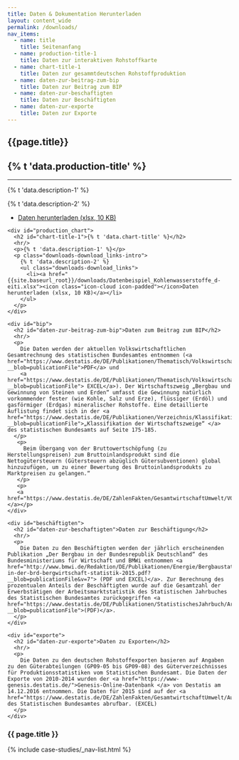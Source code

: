 ```yaml
---
title: Daten & Dokumentation Herunterladen
layout: content_wide
permalink: /downloads/
nav_items:
  - name: title
    title: Seitenanfang
  - name: production-title-1
    title: Daten zur interaktiven Rohstoffkarte
  - name: chart-title-1
    title: Daten zur gesammtdeutschen Rohstoffproduktion
  - name: daten-zur-beitrag-zum-bip
    title: Daten zur Beitrag zum BIP
  - name: daten-zur-beschaftigten
    title: Daten zur Beschäftigten
  - name: daten-zur-exporte
    title: Daten zur Exporte
---
```

<section class="container" style="position: relative;">
  <div class="container-left-9">
    <h1 id="title">{{page.title}}</h1>
    <div id="federal_production">
      <h2 id="production-title-1">{% t 'data.production-title' %}</h2>
      <hr/>
      <p>{% t 'data.description-1' %}</p>
      <p class="downloads-download_links-intro">
        {% t 'data.description-2' %}
        <ul class="downloads-download_links">
          <li><a href="{{site.baseurl_root}}/downloads/Datenbeispiel_Kohlenwasserstoffe_d-eiti.xlsx"><icon class="icon-cloud icon-padded"></icon>Daten herunterladen (xlsx, 10 KB)</a></li>
        </ul>
      </p>
    </div>

    <div id="production_chart">
      <h2 id="chart-title-1">{% t 'data.chart-title' %}</h2>
      <hr/>
      <p>{% t 'data.description-1' %}</p>
      <p class="downloads-download_links-intro">
        {% t 'data.description-2' %}
        <ul class="downloads-download_links">
          <li><a href="{{site.baseurl_root}}/downloads/Datenbeispiel_Kohlenwasserstoffe_d-eiti.xlsx"><icon class="icon-cloud icon-padded"></icon>Daten herunterladen (xlsx, 10 KB)</a></li>
        </ul>
      </p>
    </div>

    <div id="bip">
      <h2 id="daten-zur-beitrag-zum-bip">Daten zum Beitrag zum BIP</h2>
      <hr/>
      <p>
        Die Daten werden der aktuellen Volkswirtschaftlichen Gesamtrechnung des statistischen Bundesamtes entnommen (<a href="https://www.destatis.de/DE/Publikationen/Thematisch/VolkswirtschaftlicheGesamtrechnungen/Inlandsprodukt/InlandsproduktsberechnungEndgueltigPDF_2180140.pdf?__blob=publicationFile">PDF</a> und
        <a href="https://www.destatis.de/DE/Publikationen/Thematisch/VolkswirtschaftlicheGesamtrechnungen/Inlandsprodukt/InlandsproduktsberechnungEndgueltigXLS_2180140.xlsx?__blob=publicationFile"> EXCEL</a>). Der Wirtschaftszweig „Bergbau und Gewinnung von Steinen und Erden“ umfasst die Gewinnung natürlich vorkommender fester (wie Kohle, Salz und Erze), flüssiger (Erdöl) und gasförmiger (Erdgas) mineralischer Rohstoffe. Eine detaillierte Auflistung findet sich in der <a href="https://www.destatis.de/DE/Publikationen/Verzeichnis/KlassifikationWZ08_3100100089004.pdf;jsessionid=0CEA093B5E7B3662C7D0F71426EA900A.cae3?__blob=publicationFile">„Klassifikation der Wirtschaftszweige“ </a> des statistischen Bundesamts auf Seite 175-185.
      </p>
       <p>
         Beim Übergang von der Bruttowertschöpfung (zu Herstellungspreisen) zum Bruttoinlandsprodukt sind die Nettogütersteuern (Gütersteuern abzüglich Gütersubventionen) global hinzuzufügen, um zu einer Bewertung des Bruttoinlandsprodukts zu Marktpreisen zu gelangen.“
       </p>
       <p>
       <a href="https://www.destatis.de/DE/ZahlenFakten/GesamtwirtschaftUmwelt/VGR/Glossar/Bruttowertschoepfung.html">Quelle:</a></p>
    </div>

    <div id="beschäftigten">
      <h2 id="daten-zur-beschaftigten">Daten zur Beschäftigung</h2>
      <hr/>
      <p>
        Die Daten zu den Beschäftigten werden der jährlich erscheinenden Publikation „Der Bergbau in der Bundesrepublik Deutschland“ des Bundesministeriums für Wirtschaft und BMWi entnommen <a href="http://www.bmwi.de/Redaktion/DE/Publikationen/Energie/Bergbaustatistiken/bergbau-in-der-brd-bergwirtschaft-statistik-2015.pdf?__blob=publicationFile&v=7"> (PDF und EXCEL)</a>. Zur Berechnung des prozentualen Anteils der Beschäftigten wurde auf die Gesamtzahl der Erwerbstätigen der Arbeitsmarktstatistik des Statistischen Jahrbuches des Statistischen Bundesamtes zurückgegriffen <a href="https://www.destatis.de/DE/Publikationen/StatistischesJahrbuch/Arbeitsmarkt.pdf?__blob=publicationFile">(PDF)</a>.
      </p>
    </div>

    <div id="exporte">
      <h2 id="daten-zur-exporte">Daten zu Exporten</h2>
      <hr/>
      <p>
        Die Daten zu den deutschen Rohstoffexporten basieren auf Angaben zu den Güterabteilungen (GP09-05 bis GP09-08) des Güterverzeichnisses für Produktionsstatistiken vom Statistischen Bundesamt. Die Daten der Exporte von 2010-2014 wurden der <a href="https://www-genesis.destatis.de/">Genesis-Online-Datenbank </a> von Destatis am 14.12.2016 entnommen. Die Daten für 2015 sind auf der <a href="https://www.destatis.de/DE/ZahlenFakten/GesamtwirtschaftUmwelt/Aussenhandel/Tabellen/EinfuhrAusfuhrGueterabteilungen.html">Website</a> des Statistischen Bundesamtes abrufbar. (EXCEL)
      </p>
    </div>
  </div>
  <div class="sticky sticky_nav container-right-3">
    <h3 class="state-page-nav-title container">
      <div class="nav-title">{{ page.title }}</div>
    </h3>
    <nav>
      {% include case-studies/_nav-list.html %}
    </nav>
  </div>
</section>
<script src="https://ajax.googleapis.com/ajax/libs/jquery/1.12.4/jquery.min.js"></script>
<script type="text/javascript" src="//cdn.jsdelivr.net/jquery.slick/1.6.0/slick.min.js"></script>
<script type="text/javascript" src="{{ site.baseurl_root }}/js/lib/static.min.js" charset="utf-8"></script>
